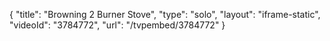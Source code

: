 {
    "title": "Browning 2 Burner Stove",
    "type": "solo",
    "layout": "iframe-static",
    "videoId": "3784772",
    "url": "\/tvpembed\/3784772"
}